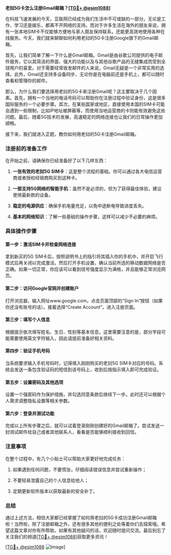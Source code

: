 **老挝5G卡怎么注册Gmail邮箱？[[TG💪+ @esim1088](https://t.me/s/esim1088)]**

在科技飞速发展的今天，互联网已经成为我们生活中不可或缺的一部分。无论是工作、学习还是娱乐，都离不开网络的支持。而对于许多生活在海外的朋友来说，拥有一张本地SIM卡不仅能够方便地与家人朋友保持联系，还能更高效地使用各种在线服务。今天，我们就来聊聊如何利用老挝的5G卡注册Google旗下的Gmail邮箱。

首先，让我们简单了解一下什么是Gmail邮箱。Gmail是由谷歌公司提供的电子邮件服务，它以其简洁的界面、强大的功能以及与其他谷歌产品的无缝集成而受到全球用户的喜爱。对于需要经常收发邮件的人来说，Gmail无疑是一个非常实用的选择。此外，Gmail还支持多设备同步，无论你是在电脑前还是手机上，都可以随时查看和管理你的邮件。

那么，为什么我们要选择用老挝的5G卡来注册Gmail呢？这主要取决于几个因素。首先，拥有一个当地的电话号码可以帮助你在注册过程中验证身份，这是很多国际服务的一个必要步骤。其次，在某些国家或地区，直接使用本国的SIM卡可能会遇到一些限制，比如IP地址被屏蔽等，而使用当地运营商的卡则能有效避免这些问题。最后，随着5G技术的发展，高速稳定的网络连接也让我们的日常操作更加顺畅。

接下来，我们就进入正题，教你如何用老挝的5G卡注册Gmail邮箱。

### 注册前的准备工作

在开始之前，请确保你已经准备好了以下几样东西：

1. **一张有效的老挝5G SIM卡**：这是整个流程的基础。你可以通过各大电信运营商或者授权经销商购买到这种卡。
   
2. **一部支持5G网络的智能手机**：虽然不是必须的，但为了获得最佳体验，建议使用最新款的设备。

3. **稳定的电源供应**：确保手机电量充足，以免中途断电导致进度丢失。

4. **基本的网络知识**：了解一些基础的操作步骤，这样可以减少不必要的麻烦。

### 具体操作步骤

#### 第一步：激活SIM卡并检查网络连接

拿到新买的5G SIM卡后，按照说明书上的指引将其插入你的手机中，并开启飞行模式后再关闭以完成激活。然后打开手机设置，确认当前所选的移动数据网络是否正确。如果一切正常，你应该可以看到信号强度显示为满格，并且能够正常浏览网页。

#### 第二步：访问Google官网并创建账户

打开浏览器，输入网址www.google.com，点击页面顶部的“Sign In”按钮（如果你还没有账号的话）。接着选择“Create Account”，进入注册页面。

#### 第三步：填写个人信息

根据提示依次填写姓名、生日、性别等基本信息。这里需要注意的是，部分字段可能需要使用英文字符输入，因此请提前准备好相关资料。

#### 第四步：验证手机号码

当系统要求输入手机号码时，记得填入刚刚购买的老挝5G SIM卡对应的号码。系统会发送一条包含验证码的短信到该号码上，收到后按指示填入即可完成验证。

#### 第五步：设置密码及其他选项

设置一个强密码作为保护措施，并勾选同意条款后继续下一步。此时还可以根据个人需求调整隐私设置等相关参数。

#### 第六步：登录并测试功能

完成以上所有步骤之后，就可以试着登录刚刚创建好的Gmail邮箱了。尝试发送一封测试邮件给自己或者其他联系人，看看是否能够顺利接收到回信。

### 注意事项

在整个过程中，有几个小贴士可以帮助大家更好地完成任务：

1. 如果遇到任何问题，不要慌张，仔细阅读错误信息并尝试重新操作；
   
2. 不要轻易泄露自己的个人信息给他人；
   
3. 定期更新软件版本以获取最新的安全补丁。

### 总结

通过上述方法，相信大家都已经掌握了如何用老挝的5G卡成功注册Gmail邮箱啦！当然啦，除了注册邮箱之外，还有很多其他的便利之处等着你们去探索哦。希望这篇文章对你有所帮助，如果有其他疑问的话，欢迎随时提问交流。最后别忘了关注我们的频道[[TG💪+ @esim1088](https://t.me/s/esim1088)]获取更多资讯！

[[TG💪+ @esim1088](https://t.me/s/esim1088) ![Image](https://i.postimg.cc/4NQfJmqS/Snipaste-2025-05-13-00-14-12.png)]